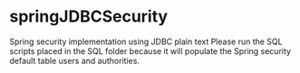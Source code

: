 # springJDBCSecurity
Spring security implementation using JDBC plain text
Please run the SQL scripts placed in the SQL folder because it will populate the Spring security default table users and authorities.
